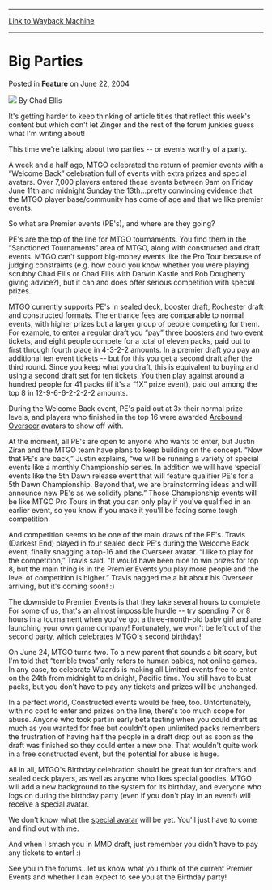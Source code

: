 
---
[Link to Wayback Machine](https://web.archive.org/web/20220118173630/https://magic.wizards.com/en/articles/archive/feature/big-parties-2004-06-22)

[_metadata_:wayback_url]:- "https://magic.wizards.com/en/articles/archive/feature/big-parties-2004-06-22"
[_metadata_:wayback_raw_url]:- "https://web.archive.org/web/20220118173630id_/https://magic.wizards.com/en/articles/archive/feature/big-parties-2004-06-22"
[_metadata_:wayback_capture_timestamp]:- "2022-01-18 17:36:30+00:00"
[_metadata_:description]:- "It's getting harder to keep thinking of article titles that reflect this week's content but which don't let Zinger and the rest of the forum junkies guess what I'm writing about!This time we're talking about two parties -- or events worthy of a party. A week and a half ago, MTGO celebrated the return of premier events with a “Welcome Back” celebration full of events with extra"
[_metadata_:generator]:- "Drupal 7 (http://drupal.org)"
---


Big Parties
===========



 Posted in **Feature**
 on June 22, 2004 






![](https://media.magic.wizards.com/styles/auth_small/public/images/hero/wizardslogo_thumb.jpg)
By Chad Ellis











It's getting harder to keep thinking of article titles that reflect this week's content but which don't let Zinger and the rest of the forum junkies guess what I'm writing about!

This time we're talking about two parties -- or events worthy of a party. 

 A week and a half ago, MTGO celebrated the return of premier events with a “Welcome Back” celebration full of events with extra prizes and special avatars. Over 7,000 players entered these events between 9am on Friday June 11th and midnight Sunday the 13th…pretty convincing evidence that the MTGO player base/community has come of age and that we like premier events.

So what are Premier events (PE's), and where are they going?

PE's are the top of the line for MTGO tournaments. You find them in the “Sanctioned Tournaments” area of MTGO, along with constructed and draft events. MTGO can't support big-money events like the Pro Tour because of judging constraints (e.g. how could you know whether you were playing scrubby Chad Ellis or Chad Ellis with Darwin Kastle and Rob Dougherty giving advice?), but it can and does offer serious competition with special prizes.

MTGO currently supports PE's in sealed deck, booster draft, Rochester draft and constructed formats. The entrance fees are comparable to normal events, with higher prizes but a larger group of people competing for them. For example, to enter a regular draft you “pay” three boosters and two event tickets, and eight people compete for a total of eleven packs, paid out to first through fourth place in 4-3-2-2 amounts. In a premier draft you pay an additional ten event tickets -- but for this you get a second draft after the third round. Since you keep what you draft, this is equivalent to buying and using a second draft set for ten tickets. You then play against around a hundred people for 41 packs (if it's a “1X” prize event), paid out among the top 8 in 12-9-6-6-2-2-2-2 amounts.

 During the Welcome Back event, PE's paid out at 3x their normal prize levels, and players who finished in the top 16 were awarded [Arcbound Overseer](https://gatherer.wizards.com/Pages/Card/Details.aspx?name=Arcbound+Overseer) avatars to show off with.

At the moment, all PE's are open to anyone who wants to enter, but Justin Ziran and the MTGO team have plans to keep building on the concept. “Now that PE's are back,” Justin explains, “we will be running a variety of special events like a monthly Championship series. In addition we will have ‘special' events like the 5th Dawn release event that will feature qualifier PE's for a 5th Dawn Championship. Beyond that, we are brainstorming ideas and will announce new PE's as we solidify plans.” Those Championship events will be like MTGO Pro Tours in that you can only play if you've qualified in an earlier event, so you know if you make it you'll be facing some tough competition.

And competition seems to be one of the main draws of the PE's. Travis (Darkest End) played in four sealed deck PE's during the Welcome Back event, finally snagging a top-16 and the Overseer avatar. “I like to play for the competition,” Travis said. “It would have been nice to win prizes for top 8, but the main thing is in the Premier Events you play more people and the level of competition is higher.” Travis nagged me a bit about his Overseer arriving, but it's coming soon! :)

The downside to Premier Events is that they take several hours to complete. For some of us, that's an almost impossible hurdle -- try spending 7 or 8 hours in a tournament when you've got a three-month-old baby girl and are launching your own game company! Fortunately, we won't be left out of the second party, which celebrates MTGO's second birthday!

On June 24, MTGO turns two. To a new parent that sounds a bit scary, but I'm told that “terrible twos” only refers to human babies, not online games. In any case, to celebrate Wizards is making all Limited events free to enter on the 24th from midnight to midnight, Pacific time. You still have to bust packs, but you don't have to pay any tickets and prizes will be unchanged. 

In a perfect world, Constructed events would be free, too. Unfortunately, with no cost to enter and prizes on the line, there's too much scope for abuse. Anyone who took part in early beta testing when you could draft as much as you wanted for free but couldn't open unlimited packs remembers the frustration of having half the people in a draft drop out as soon as the draft was finished so they could enter a new one. That wouldn't quite work in a free constructed event, but the potential for abuse is huge. 

All in all, MTGO's Birthday celebration should be great fun for drafters and sealed deck players, as well as anyone who likes special goodies. MTGO will add a new background to the system for its birthday, and everyone who logs on during the birthday party (even if you don't play in an event!) will receive a special avatar.

We don't know what the [special avatar](http://archive.wizards.com/Magic/Magazine/Article.aspx?x=magic/magiconline/articlejz061804) will be yet. You'll just have to come and find out with me.

And when I smash you in MMD draft, just remember you didn't have to pay any tickets to enter! :)

See you in the forums…let us know what you think of the current Premier Events and whether I can expect to see you at the Birthday party!







